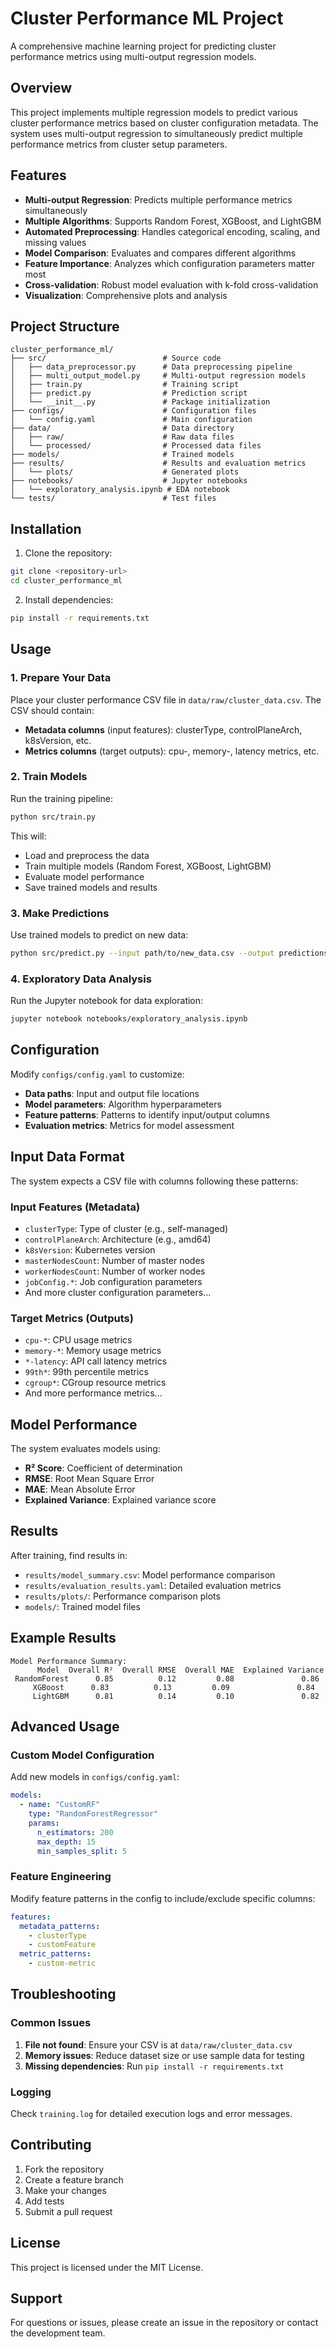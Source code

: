 # Cluster Performance ML Project

A comprehensive machine learning project for predicting cluster performance metrics using multi-output regression models.

## Overview

This project implements multiple regression models to predict various cluster performance metrics based on cluster configuration metadata. The system uses multi-output regression to simultaneously predict multiple performance metrics from cluster setup parameters.

## Features

- **Multi-output Regression**: Predicts multiple performance metrics simultaneously
- **Multiple Algorithms**: Supports Random Forest, XGBoost, and LightGBM
- **Automated Preprocessing**: Handles categorical encoding, scaling, and missing values
- **Model Comparison**: Evaluates and compares different algorithms
- **Feature Importance**: Analyzes which configuration parameters matter most
- **Cross-validation**: Robust model evaluation with k-fold cross-validation
- **Visualization**: Comprehensive plots and analysis

## Project Structure

```
cluster_performance_ml/
├── src/                          # Source code
│   ├── data_preprocessor.py      # Data preprocessing pipeline
│   ├── multi_output_model.py     # Multi-output regression models
│   ├── train.py                  # Training script
│   ├── predict.py                # Prediction script
│   └── __init__.py               # Package initialization
├── configs/                      # Configuration files
│   └── config.yaml               # Main configuration
├── data/                         # Data directory
│   ├── raw/                      # Raw data files
│   └── processed/                # Processed data files
├── models/                       # Trained models
├── results/                      # Results and evaluation metrics
│   └── plots/                    # Generated plots
├── notebooks/                    # Jupyter notebooks
│   └── exploratory_analysis.ipynb # EDA notebook
└── tests/                        # Test files
```

## Installation

1. Clone the repository:
```bash
git clone <repository-url>
cd cluster_performance_ml
```

2. Install dependencies:
```bash
pip install -r requirements.txt
```

## Usage

### 1. Prepare Your Data

Place your cluster performance CSV file in `data/raw/cluster_data.csv`. The CSV should contain:

- **Metadata columns** (input features): clusterType, controlPlaneArch, k8sVersion, etc.
- **Metrics columns** (target outputs): cpu-, memory-, latency metrics, etc.

### 2. Train Models

Run the training pipeline:
```bash
python src/train.py
```

This will:
- Load and preprocess the data
- Train multiple models (Random Forest, XGBoost, LightGBM)
- Evaluate model performance
- Save trained models and results

### 3. Make Predictions

Use trained models to predict on new data:
```bash
python src/predict.py --input path/to/new_data.csv --output predictions.csv
```

### 4. Exploratory Data Analysis

Run the Jupyter notebook for data exploration:
```bash
jupyter notebook notebooks/exploratory_analysis.ipynb
```

## Configuration

Modify `configs/config.yaml` to customize:

- **Data paths**: Input and output file locations
- **Model parameters**: Algorithm hyperparameters
- **Feature patterns**: Patterns to identify input/output columns
- **Evaluation metrics**: Metrics for model assessment

## Input Data Format

The system expects a CSV file with columns following these patterns:

### Input Features (Metadata)
- `clusterType`: Type of cluster (e.g., self-managed)
- `controlPlaneArch`: Architecture (e.g., amd64)
- `k8sVersion`: Kubernetes version
- `masterNodesCount`: Number of master nodes
- `workerNodesCount`: Number of worker nodes
- `jobConfig.*`: Job configuration parameters
- And more cluster configuration parameters...

### Target Metrics (Outputs)
- `cpu-*`: CPU usage metrics
- `memory-*`: Memory usage metrics
- `*-latency`: API call latency metrics
- `99th*`: 99th percentile metrics
- `cgroup*`: CGroup resource metrics
- And more performance metrics...

## Model Performance

The system evaluates models using:

- **R² Score**: Coefficient of determination
- **RMSE**: Root Mean Square Error
- **MAE**: Mean Absolute Error
- **Explained Variance**: Explained variance score

## Results

After training, find results in:

- `results/model_summary.csv`: Model performance comparison
- `results/evaluation_results.yaml`: Detailed evaluation metrics
- `results/plots/`: Performance comparison plots
- `models/`: Trained model files

## Example Results

```
Model Performance Summary:
      Model  Overall R²  Overall RMSE  Overall MAE  Explained Variance
 RandomForest      0.85          0.12         0.08               0.86
     XGBoost      0.83          0.13         0.09               0.84
     LightGBM      0.81          0.14         0.10               0.82
```

## Advanced Usage

### Custom Model Configuration

Add new models in `configs/config.yaml`:

```yaml
models:
  - name: "CustomRF"
    type: "RandomForestRegressor"
    params:
      n_estimators: 200
      max_depth: 15
      min_samples_split: 5
```

### Feature Engineering

Modify feature patterns in the config to include/exclude specific columns:

```yaml
features:
  metadata_patterns:
    - clusterType
    - customFeature
  metric_patterns:
    - custom-metric
```

## Troubleshooting

### Common Issues

1. **File not found**: Ensure your CSV is at `data/raw/cluster_data.csv`
2. **Memory issues**: Reduce dataset size or use sample data for testing
3. **Missing dependencies**: Run `pip install -r requirements.txt`

### Logging

Check `training.log` for detailed execution logs and error messages.

## Contributing

1. Fork the repository
2. Create a feature branch
3. Make your changes
4. Add tests
5. Submit a pull request

## License

This project is licensed under the MIT License.

## Support

For questions or issues, please create an issue in the repository or contact the development team.
